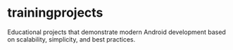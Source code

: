 # trainingprojects
Educational projects that demonstrate modern Android development based on scalability, simplicity, and best practices.
